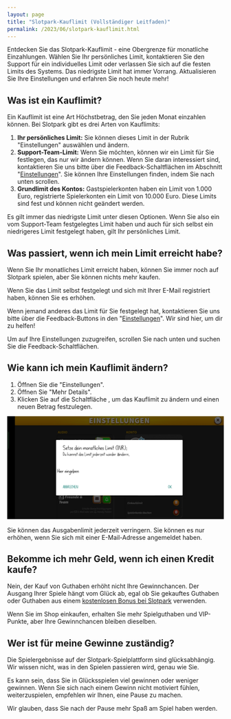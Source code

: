 ```yaml
--- 
layout: page
title: "Slotpark-Kauflimit (Vollständiger Leitfaden)"
permalink: /2023/06/slotpark-kauflimit.html
---
```


Entdecken Sie das Slotpark-Kauflimit - eine Obergrenze für monatliche Einzahlungen. Wählen Sie Ihr persönliches Limit, kontaktieren Sie den Support für ein individuelles Limit oder verlassen Sie sich auf die festen Limits des Systems. Das niedrigste Limit hat immer Vorrang. Aktualisieren Sie Ihre Einstellungen und erfahren Sie noch heute mehr!

## Was ist ein Kauflimit?

Ein Kauflimit ist eine Art Höchstbetrag, den Sie jeden Monat einzahlen können. Bei Slotpark gibt es drei Arten von Kauflimits:

1.  **Ihr persönliches Limit:** Sie können dieses Limit in der Rubrik "Einstellungen" auswählen und ändern.
2.  **Support-Team-Limit:** Wenn Sie möchten, können wir ein Limit für Sie festlegen, das nur wir ändern können. Wenn Sie daran interessiert sind, kontaktieren Sie uns bitte über die Feedback-Schaltflächen im Abschnitt "[Einstellungen](http://slot.pk/KNId/On8k4FfjhF)". Sie können Ihre Einstellungen finden, indem Sie nach unten scrollen.
3.  **Grundlimit des Kontos:** Gastspielerkonten haben ein Limit von 1.000 Euro, registrierte Spielerkonten ein Limit von 10.000 Euro. Diese Limits sind fest und können nicht geändert werden.

Es gilt immer das niedrigste Limit unter diesen Optionen. Wenn Sie also ein vom Support-Team festgelegtes Limit haben und auch für sich selbst ein niedrigeres Limit festgelegt haben, gilt Ihr persönliches Limit.

## Was passiert, wenn ich mein Limit erreicht habe?

Wenn Sie Ihr monatliches Limit erreicht haben, können Sie immer noch auf Slotpark spielen, aber Sie können nichts mehr kaufen.

Wenn Sie das Limit selbst festgelegt und sich mit Ihrer E-Mail registriert haben, können Sie es erhöhen.

Wenn jemand anderes das Limit für Sie festgelegt hat, kontaktieren Sie uns bitte über die Feedback-Buttons in den "[Einstellungen](http://slot.pk/KNId/On8k4FfjhF)". Wir sind hier, um dir zu helfen!

Um auf Ihre Einstellungen zuzugreifen, scrollen Sie nach unten und suchen Sie die Feedback-Schaltflächen.

## Wie kann ich mein Kauflimit ändern?

1.  Öffnen Sie die "Einstellungen".
2.  Öffnen Sie "Mehr Details".
3.  Klicken Sie auf die Schaltfläche , um das Kauflimit zu ändern und einen neuen Betrag festzulegen.

![Slotpark-Kauflimit](/assets/images/Slotpark-Kauflimit.jpg)

Sie können das Ausgabenlimit jederzeit verringern. Sie können es nur erhöhen, wenn Sie sich mit einer E-Mail-Adresse angemeldet haben.

## Bekomme ich mehr Geld, wenn ich einen Kredit kaufe?

Nein, der Kauf von Guthaben erhöht nicht Ihre Gewinnchancen. Der Ausgang Ihrer Spiele hängt vom Glück ab, egal ob Sie gekauftes Guthaben oder Guthaben aus einem [kostenlosen Bonus bei Slotpark](https://slotparkbonuscode.de/) verwenden.

Wenn Sie im Shop einkaufen, erhalten Sie mehr Spielguthaben und VIP-Punkte, aber Ihre Gewinnchancen bleiben dieselben.

## Wer ist für meine Gewinne zuständig?

Die Spielergebnisse auf der Slotpark-Spielplattform sind glücksabhängig. Wir wissen nicht, was in den Spielen passieren wird, genau wie Sie.

Es kann sein, dass Sie in Glücksspielen viel gewinnen oder weniger gewinnen. Wenn Sie sich nach einem Gewinn nicht motiviert fühlen, weiterzuspielen, empfehlen wir Ihnen, eine Pause zu machen.

Wir glauben, dass Sie nach der Pause mehr Spaß am Spiel haben werden.
